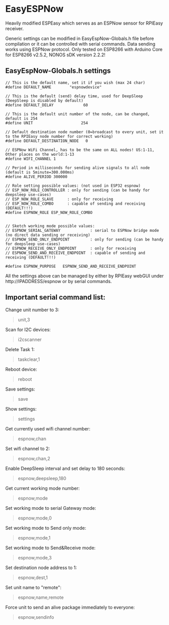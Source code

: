 # EasyESPNow
Heavily modified ESPEasy which serves as an ESPNow sensor for RPIEasy receiver.

Generic settings can be modified in EasyEspNow-Globals.h file before compilation or it can be controlled with serial commands. Data sending works using ESPNow protocol.
Only tested on ESP8266 with Arduino Core for ESP8266 v2.5.2, NONOS sDK version 2.2.2!

## EasyEspNow-Globals.h settings

```
// This is the default name, set it if you wish (max 24 char)
#define DEFAULT_NAME        "espnowdevice"

// This is the default (send) delay time, used for DeepSleep (DeepSleep is disabled by default)
#define DEFAULT_DELAY             60

// This is the default unit number of the node, can be changed, default is 254
#define UNIT                     254

// Default destination node number (0=broadcast to every unit, set it to the RPIEasy node number for correct working)
#define DEFAULT_DESTINATION_NODE   0

// ESPNow WiFi Channel, has to be the same on ALL nodes! US:1-11, Other places on the world:1-13
#define WIFI_CHANNEL 1

// Period in milliseconds for sending alive signals to all node (default is 5minute=300.000ms)
#define ALIVE_PERIOD 300000

// Role setting possible values: (not used in ESP32 espnow)
// ESP_NOW_ROLE_CONTROLLER : only for sending (can be handy for deepsleep use-cases)
// ESP_NOW_ROLE_SLAVE      : only for receiving
// ESP_NOW_ROLE_COMBO      : capable of sending and receiving (DEFAULT!!!)  
#define ESPNOW_ROLE ESP_NOW_ROLE_COMBO


// Sketch working mode possible values:
// ESPNOW_SERIAL_GATEWAY             : serial to ESPNow bridge mode (no direct data sending or receiving)
// ESPNOW_SEND_ONLY_ENDPOINT         : only for sending (can be handy for deepsleep use-cases)
// ESPNOW_RECEIVE_ONLY_ENDPOINT      : only for receiving
// ESPNOW_SEND_AND_RECEIVE_ENDPOINT  : capable of sending and receiving (DEFAULT!!!)

#define ESPNOW_PURPOSE   ESPNOW_SEND_AND_RECEIVE_ENDPOINT
```

All the settings above can be managed by either by RPIEasy webGUI under http://IPADDRESS/espnow or by serial commands.


## Important serial command list:

Change unit number to 3:
> unit,3

Scan for I2C devices:
> i2cscanner

Delete Task 1:
> taskclear,1

Reboot device:
> reboot

Save settings:
> save

Show settings:
> settings

Get currently used wifi channel number:
> espnow,chan

Set wifi channel to 2:
> espnow,chan,2

Enable DeepSleep interval and set delay to 180 seconds:
> espnow,deepsleep,180

Get current working mode number:
> espnow,mode

Set working mode to serial Gateway mode:
> espnow,mode,0

Set working mode to Send only mode:
> espnow,mode,1

Set working mode to Send&Receive mode:
> espnow,mode,3

Set destination node address to 1:
> espnow,dest,1

Set unit name to "remote":
> espnow,name,remote

Force unit to send an alive package immediately to everyone:
> espnow,sendinfo
